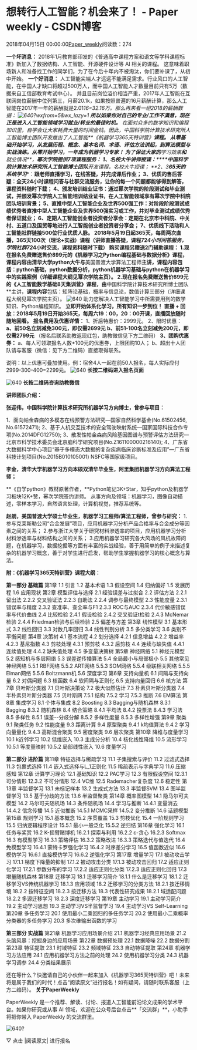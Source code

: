 
# 想转行人工智能？机会来了！ - Paper weekly - CSDN博客


2018年04月15日 00:00:00[Paper_weekly](https://me.csdn.net/c9Yv2cf9I06K2A9E)阅读数：274


**一个坏消息：**
2018年1月教育部印发的《普通高中课程方案和语文等学科课程标准》新加入了数据结构、人工智能、开源硬件设计等 AI 相关的课程。
这意味着职场新人和准备找工作的同学们，为了在今后十年内不被淘汰，你们要补课了，从初中开始。
**一个好消息：**
人工智能尖端人才远远不能满足需求。行业风口的人工智能，在中国人才缺口将超过500万人，而中国人工智能人才数量目前只有5万（数据来自工信部教育考试中心）。
并且目前岗位溢价相当严重，2017年人工智能在互联网岗位薪酬中位列第三，月薪20.1k，如果按照普遍的16月薪酬计算，那么人工智能在2017年一年的薪酬就是2.01*16=32.16万。那么再来看一组2018的薪酬数据：
![640?wxfrom=5&wx_lazy=1](https://ss.csdn.net/p?http://mmbiz.qpic.cn/mmbiz_png/4I1d5nkX8941l91Oibjp6yWFsDogPKGMXoqiacL7UgDtUjVyeaU9PUu8xIvsFFQSLNDgv9diagdjrTHbicc2yETXag/640?wxfrom=5&wx_lazy=1)
**所以如果你对自己的专业/工作不满意，现在正是进入人工智能领域学习就业/转业的最佳时机。**
在面对众多的数学知识和编程知识里，自学会让大家耗费大量的时间金钱。因此，中国科学院计算技术研究所人工智能博士团队开发推出了人工智能**《机器学习365天特训营》**课程。
从零基础开始学习，从发展历程、概念、基本名词、术语、评估方法讲起，到算法模型与实战演练。从零开始学习，一年成为机器学习专家！
为了保证大家的**学习效果**和**就业情况**，**幂次学院提供7项课程服务：**
**1、名校大牛讲师授课：****中国科学院计算技术研究所人工智能博士团队**开发课程，名校大牛授课；
**2、3****65天的系统学习****：**跟老师直播学习，在线答疑，并完成课后作业；
**3、优质的售后答疑：**全天24小时课程问答与社群交流服务，**让你的每一个问题都能够得到解答，课程资料随时下载；**
4、颁发培训结业证书：通过幂次学院的阶段测试和毕业测试，并颁发幂次学院人工智能培训结业证书，在人工智能领域享有幂次学院中科院团队培训背景；
**5、直推中型人工智能企业及世界500强工作：**对阶段阶段测试成绩优秀者直推中型人工智能企业及世界500强实习或工作，并对毕业测试成绩优秀者保证就业；
**6、定期人工智能创业者投资者分享会：**定期在北京市中科院、中关村、五道口及国贸等地进行人工智能创业者投资者分享会；
**7****、优质线下活动和人工智能社群链接500位行业优质人脉。**
2018年5月19日起**365天，每周两次直播**，**365天100次（理论+实战）课程**（讲师直播答疑，课程72*4小时问答服务，学院社群72*4小时交流，课程资料随时下载）
**购买课程另赠送2门辅助课程：**
**1.****现在报名****免费赠送售价899元**的《机器学习之Python编程基础与数据分析》课程，课程内容由**清华大学python大牛**与**美国普渡大学算法工程师**主讲，**课程内容**包括：python基础，python数据分析，python机器学习基础与python在机器学习中的实践案例（详细课程大纲见幂次学院主页）。
**2.****现在报名****免费赠送售价899元**的《人工智能数学基础8天集训营》课程，由**中国科学院计算技术研究所博士团队**主讲，**课程内容**包括：矩阵论基础，概率与信息论，数值计算三部分（详细课程大纲见幂次学院主页）。
![640](https://ss.csdn.net/p?https://mmbiz.qpic.cn/mmbiz_jpg/4I1d5nkX894Kar3aI8C9PoBa0jB21ev4ZywEDJLDznI2UicZ4fjWUAlabF9yUUJDQUHdNRPCMtAIth8d2aFpHAA/640)
助力您解决人工智能学习中所需要用到的数学知识、Python编程知识。
**立即开始体系化学习，所有知识一步到位！**
**直播 + 回放：2018年5月19日开始365天，每周六19：00，20：00开课，直播回放随时随地回看。**
**报名费用及优惠详情：**
1、折后特惠价：2999元。
2、限时优惠：
**a、前50名立刻减免300元，即仅需2699元**
**b、前51-100名立刻减免200元，即仅需2799元**
（报名后联系助教返现红包，助教微信见下方二维码）
**3、团购优惠券：**
a、每人可领取报名人数*100元的优惠券，上限团购10人；
b、超出十人团队请与客服（微信：见下方二维码）直接取得联系。

说明：以上优惠可叠加使用。例：宿舍4人一起在前50人报名，每人实际应付2999-300-400=2299元。
![640](https://ss.csdn.net/p?https://mmbiz.qpic.cn/mmbiz_png/4I1d5nkX896cbVeGItvDKsPGhluU4vhO0eLvHjzpH73FUgwtWEcU3VricbmoS9icpPvcxoToAmpZ0jUGekGOp6xA/640)
**长按二维码进入报名页面**

![640](https://ss.csdn.net/p?https://mmbiz.qpic.cn/mmbiz_jpg/4I1d5nkX896cbVeGItvDKsPGhluU4vhO5vfooqXr8Ik9XssHL935SFKmmic8xyE9nqRNY25icibEnnWfsbQjicZ56A/640)
**长按二维码咨询助教微信**

**讲师团队介绍：**

**张迎伟，中国科学院计算技术研究所机器学习方向博士，曾参与项目：**

1、面向帕金森病的多模态在线预警方法研究—国家自然科学基金(No.61502456, No.61572471);
2、基于人机交互技术的安全驾驶映射系统—国家国际科技合作专项(No.2014DFG12750);
3、散发性帕金森病风险基因图谱与预警评估方法研究—北京市科学技术委员会北京脑科学研究项目(No.Z161100000216140);
4、广东省大数据科学中心项目“基于多模态大数据的复杂疾病临床诊断标准及应用”—广东省科技计划项目(No.2015B010105001) NSFC等国家级项目。

**李金，清华大学机器学习方向本硕双清华毕业生，阿里集团机器学习方向算法工程师；**

**《自学python》教材原著作者，**Python笔记3K+Star，知乎python及机器学习板块12K+赞，幂次学院签约讲师。
从事方向及领域：机器学习，图像自动描述，零样本学习，自然语言处理，计算机视觉，推荐系统等。

**赵朗，美国普渡大学硕士毕业生，机器学习工程师/算法工程师，曾参与研究：**
1.参与克莱斯勒公司“合金发展”项目，应用机器学习分析产品合格率与合金成分等因素之间的关系；
2.参与浙江大学关于研究材料渗透率的项目，应用机器学习分析材料渗透率与材料结构之间的关系；
3.应用机器学习研究各大风场的风机故障问题，在机器学习，数据挖掘等方面有丰富的实战经验，善于用简单的例子来描述复杂的机器学习概念，善于对学生进行启发，帮助学生掌握机器学习的核心概念与算法。

**附：《机器学习365天特训营》课程大纲：**

**第一部分 基础篇**
第1章
1.1 引言
1.2 基本术语
1.3 假设空间
1.4 归纳偏好
1.5 发展历程
1.6 应用现状
第2章 模型评估与选择
2.1 经验误差与过拟合
2.2 评估方法
2.2.1 留出法
2.2.2 交叉验证法
2.2.3 自助法
2.2.4 调参与最终模型
2.3 性能度量
2.3.1 错误率与精度
2.3.2 查准率、查全率与F1
2.3.3 ROC与AUC
2.3.4 代价敏感错误率与代价曲线
2.4 比较检验
2.4.1 假设检验
2.4.2 交叉验证t检验
2.4.3 McNemar检验
2.4.4 Friedman检验与后续检验
2.5 偏差与方差
第3章 线性模型
3.1 基本形式
3.2 线性回归
3.3 对数几率回归
3.4 线性判别分析
3.5 多分类学习
3.6 类别不平衡问题
第4章 决策树
4.1 基本流程
4.2 划分选择
4.2.1 信息增益
4.2.2 增益率
4.2.3 基尼指数
4.3 剪枝处理
4.3.1 预剪枝
4.3.2 后剪枝
4.4 连续与缺失值
4.4.1 连续值处理
4.4.2 缺失值处理
4.5 多变量决策树
第5章 神经网络
5.1 神经元模型
5.2 感知机与多层网络
5.3 误差逆传播算法
5.4 全局最小与局部极小
5.5 其他常见神经网络
5.5.1 RBF网络
5.5.2 ART网络
5.5.3 SOM网络
5.5.4 级联相关网络
5.5.5 Elman网络
5.5.6 Boltzmann机
5.6 深度学习
第6章 支持向量机
6.1 间隔与支持向量
6.2 对偶问题
6.3 核函数
6.4 软间隔与正则化
6.5 支持向量回归
6.6 核方法
第7章 贝叶斯分类器
7.1 贝叶斯决策论
7.2 极大似然估计
7.3 朴素贝叶斯分类器
7.4 半朴素贝叶斯分类器
7.5 贝叶斯网
7.5.1 结构
7.5.2 学习
7.5.3 推断
7.6 EM算法
第8章 集成学习
8.1 个体与集成
8.2 Boosting
8.3 Bagging与随机森林
8.3.1 Bagging
8.3.2 随机森林
8.4 结合策略
8.4.1 平均法
8.4.2 投票法
8.4.3 学习法
8.5 多样性
8.5.1 误差--分歧分解
8.5.2 多样性度量
8.5.3 多样性增强
第9章 聚类
9.1 聚类任务
9.2 性能度量
9.3 距离计算
9.4 原型聚类
9.4.1 k均值算法
9.4.2 学习向量量化
9.4.3 高斯混合聚类
9.5 密度聚类
9.6 层次聚类
第10章 降维与度量学习
10.1 k近邻学习
10.2 低维嵌入
10.3 主成分分析
10.4 核化线性降维
10.5 流形学习
10.5.1 等度量映射
10.5.2 局部线性嵌入
10.6 度量学习

**第二部分 进阶篇**
第11章 特征选择与稀疏学习
11.1 子集搜索与评价
11.2 过滤式选择
11.3 包裹式选择
11.4 嵌入式选择与L_1正则化
11.5 稀疏表示与字典学习
11.6 压缩感知
第12章 计算学习理论
12.1 基础知识
12.2 PAC学习
12.3 有限假设空间
12.3.1 可分情形
12.3.2 不可分情形
12.4 VC维
12.5 Rademacher复杂度
12.6 稳定性
第13章 半监督学习
13.1 未标记样本
13.2 生成式方法
13.3 半监督SVM
13.4 图半监督学习
13.5 基于分歧的方法
13.6 半监督聚类
第14章 概率图模型
14.1 隐马尔可夫模型
14.2 马尔可夫随机场
14.3 条件随机场
14.4 学习与推断
14.4.1 变量消去
14.4.2 信念传播
14.5 近似推断
14.5.1 MCMC采样
14.5.2 变分推断
14.6 话题模型
第15章 规则学习
15.1 基本概念
15.2 序贯覆盖
15.3 剪枝优化
15.4 一阶规则学习
15.5 归纳逻辑程序设计
15.5.1 最小一般泛化
15.5.2 逆归结
第16章 强化学习
16.1 任务与奖赏
16.2 K-摇臂赌博机
16.2.1 探索与利用
16.2.2 ε-贪心
16.2.3 Softmax
16.3 有模型学习
16.3.1 策略评估
16.3.2 策略改进
16.3.3 策略迭代与值迭代
16.4 免模型学习
16.4.1 蒙特卡罗强化学习
16.4.2 时序差分学习
16.5 值函数近似
16.6 模仿学习
16.6.1 直接模仿学习
16.6.2 逆强化学习
第17章 增量学习
17.1 被动攻击学习
17.1.1 梯度下降量的抑制
17.1.2 被动攻击分类
17.1.3 被动攻击回归
17.2 适应正则化学习
17.2.1 参数分布的学习
17.2.2 适应正则化分类
17.2.3 适应正则化回归
17.3 增量随机森林
第18章 迁移学习
18.1 迁移学习简介
18.1.1 什么是迁移学习
18.1.2 迁移学习VS传统机器学习
18.1.3 应用领域
18.2 迁移学习的分类方法
18.2.1 按迁移情境
18.2.2 按特征空间
18.2.3 按迁移方法
18.3 代表性研究成果
18.2.1 域适配问题
18.2.2 多源迁移学习
18.2.3 深度迁移学习
第19章 主动学习
19.1 主动学习简介
19.2 主动学习思想
19.3 主动学习VS半监督学习
19.4 主动学习VS Self-Learning
第20章 多任务学习
20.1 使用最小二乘回归的多任务学习
20.2 使用最小二乘概率分类器的多任务学习
20.3 多次维输出函数的学习

**第三部分 实战篇**
第21章 机器学习应用场景介绍
21.1 机器学习经典应用场景
21.2 头脑风暴：挖掘身边的应用场景
第22章 数据预处理
22.1 数据降噪
22.2 数据分割
第23章 特征提取
23.1 时域特征
23.2 频域特征
23.3 自动特征提取
第24章 机器学习方法应用
24.1 应用机器学习方法之前的处理
24.2 使用机器学习分类
24.3 机器学习调参
24.4 分类结果展示

还在等什么？快邀请自己的小伙伴一起来加入《机器学习365天特训营》吧！未来将是属于我们的时代！点击“阅读原文”进行报名！如有疑问，请随时联系客服（上方二维码）。
**关于PaperWeekly**

PaperWeekly 是一个推荐、解读、讨论、报道人工智能前沿论文成果的学术平台。如果你研究或从事 AI 领域，欢迎在公众号后台点击**「交流群」**，小助手将把你带入 PaperWeekly 的交流群里。

![640?](https://ss.csdn.net/p?https://mmbiz.qpic.cn/mmbiz_gif/VBcD02jFhgl9qrwuXS7D8F2ZLyZNmqfWibCVlSbGBVCrd80blia0iaiaKuVk5p1tWP8tCaIiaYxiaQwiacIOlu9yOw6Mg/640?)

▽ 点击 |阅读原文| 进行报名


